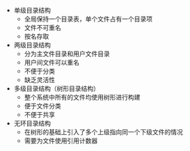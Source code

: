 - 单级目录结构
	- 全局保持一个目录表，单个文件占有一个目录项
	- 文件不可重名
	- 按名存取
- 两级目录结构
	- 分为主文件目录和用户文件目录
	- 用户间文件可以重名
	- 不便于分类
	- 缺乏灵活性
- 多级目录结构（树形目录结构）
	- 整个系统中所有的文件均使用树形进行构建
	- 便于文件分类
	- 不便于共享
- 无环目录结构
	- 在树形的基础上引入了多个上级指向同一个下级文件的情况
	- 需要为文件使用引用计数器